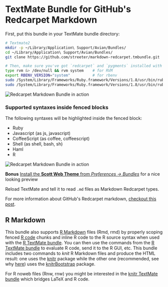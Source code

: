# TextMate Bundle for GitHub's Redcarpet Markdown

First, put this bundle in your TextMate bundle directory:

```bash
# Textmate2
mkdir -p ~/Library/Application\ Support/Avian/Bundles/
cd ~/Library/Application\ Support/Avian/Bundles/
git clone https://github.com/streeter/markdown-redcarpet.tmbundle.git

# Then, make sure you've got `redcarpet` and `pygments` installed with your gem library with system's Ruby 1.8:
type rvm &> /dev/null && rvm system    # for RVM
export RBENV_VERSION="system"          # for rbenv
sudo /System/Library/Frameworks/Ruby.framework/Versions/1.8/usr/bin/ruby -S gem install redcarpet -v 2.3.0
sudo /System/Library/Frameworks/Ruby.framework/Versions/1.8/usr/bin/ruby -S gem install pygments.rb
```

![Redcarpet Markdown Bundle in action](http://cl.ly/image/1Y071W2A2l1w/Screen%20Shot%202014-02-18%20at%2011.02.32%20am.png)


### Supported syntaxes inside fenced blocks

The following syntaxes will be highlighted inside the fenced block:

- Ruby
- Javascript (as js, javascript)
- CoffeeScript (as coffee, coffeescript)
- Shell (as shell, bash, sh)
- Haml
- R

![Redcarpet Markdown Bundle in action](https://raw.github.com/streeter/markdown-redcarpet.tmbundle/master/theme-preview.png)


**Bonus** [Install the **Scott Web Theme** from *Preferences → Bundles*](https://raw.github.com/streeter/markdown-redcarpet.tmbundle/master/theme-preview-scott.png) for a nice looking preview

Reload TextMate and tell it to read `.md` files as Markdown Redcarpet types.

For more information about GitHub's Redcarpet markdown, [checkout this post][github-flavored-markdown].


[github-flavored-markdown]: http://github.github.com/github-flavored-markdown/
[github-theme]: https://github.com/kneath/github_textmate_preview

## R Markdown

This bundle also supports [R Markdown](http://www.rstudio.com/ide/docs/r_markdown) files (Rmd, rmd) by properly scoping fenced [R code](http://cran.r-project.org/) chunks and inline R code to the R source syntax when used with the [R TextMate bundle](https://github.com/textmate/r.tmbundle). You can then use the commands from the [R TextMate bundle](https://github.com/textmate/r.tmbundle) to evaluate R code, send it to the R GUI, etc. This bundle includes two commands to _knit_ R Markdown files and produce the HTML result: one uses the [knitr](http://cran.r-project.org/web/packages/knitr/index.html) package while the other one (recommended, see why [here](http://lcolladotor.github.io/2013/12/10/knitrBootstrap/)) uses the [knitrBootstrap](http://cran.at.r-project.org/web/packages/knitrBootstrap/index.html) package.

For R noweb files (Rnw, rnw) you might be interested in the [knitr TextMate bundle](https://github.com/fonnesbeck/knitr.tmbundle) which bridges LaTeX and R code.
